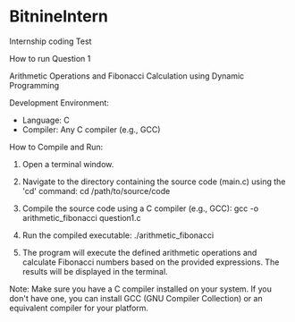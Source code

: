 # BitnineIntern
 Internship coding Test

How to run Question 1

Arithmetic Operations and Fibonacci Calculation using Dynamic Programming

Development Environment:
- Language: C
- Compiler: Any C compiler (e.g., GCC)

How to Compile and Run:
1. Open a terminal window.

2. Navigate to the directory containing the source code (main.c) using the 'cd' command: cd /path/to/source/code

3. Compile the source code using a C compiler (e.g., GCC): gcc -o arithmetic_fibonacci question1.c

4. Run the compiled executable: ./arithmetic_fibonacci

5. The program will execute the defined arithmetic operations and calculate Fibonacci numbers based on the provided expressions. The results will be displayed in the terminal.

Note: Make sure you have a C compiler installed on your system. If you don't have one, you can install GCC (GNU Compiler Collection) or an equivalent compiler for your platform.




